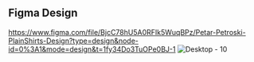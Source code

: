 ## Figma Design

https://www.figma.com/file/BjcC78hU5A0RFIk5WuqBPz/Petar-Petroski-PlainShirts-Design?type=design&node-id=0%3A1&mode=design&t=1fy34Do3TuOPe0BJ-1
![Desktop - 10](https://github.com/PetarPetroski/is218_final_project/assets/45236464/b5cc9c22-d24b-46e4-b4f9-087d9d9be006)
